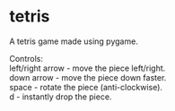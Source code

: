 # tetris
A tetris game made using pygame.

Controls:<br/>
left/right arrow - move the piece left/right.<br/>
down arrow - move the piece down faster.<br/>
space - rotate the piece (anti-clockwise).<br/>
d - instantly drop the piece.
